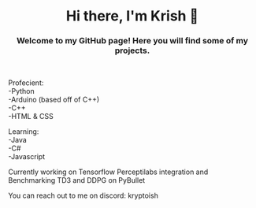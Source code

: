 <h1 align="center">Hi there, I'm Krish 👋</h1>

<h3 align="center">Welcome to my GitHub page! Here you will find some of my projects.</h3>
<br>

Profecient:
<br />-Python
<br />-Arduino (based off of C++)
<br />-C++
<br />-HTML & CSS

Learning:
<br />-Java
<br />-C#
<br />-Javascript

Currently working on Tensorflow Perceptilabs integration and Benchmarking TD3 and DDPG on PyBullet

You can reach out to me on discord: kryptoish


<!--
**kryptoish/kryptoish** is a ✨ _special_ ✨ repository because its `README.md` (this file) appears on your GitHub profile.

Here are some ideas to get you started:

- 🔭 I’m currently working on ...
- 🌱 I’m currently learning ...
- 👯 I’m looking to collaborate on ...
- 🤔 I’m looking for help with ...
- 💬 Ask me about ...
- 📫 How to reach me: ...
- 😄 Pronouns: ...
- ⚡ Fun fact: ...
-->
